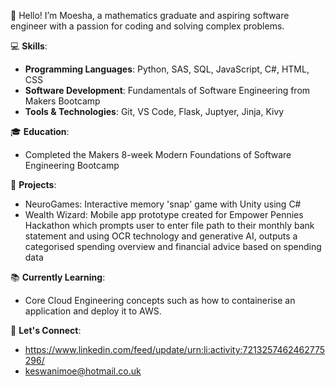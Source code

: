<!--
**keswanimoe/keswanimoe** is a ✨ _special_ ✨ repository because its `README.md` (this file) appears on your GitHub profile.

Here are some ideas to get you started:

- 🔭 I’m currently working on ...
- 🌱 I’m currently learning ...
- 👯 I’m looking to collaborate on ...
- 🤔 I’m looking for help with ...
- 💬 Ask me about ...
- 📫 How to reach me: ...
- 😄 Pronouns: ...
- ⚡ Fun fact: ...
-->

👋 Hello! I’m Moesha, a mathematics graduate and aspiring software engineer with a passion for coding and solving complex problems.

💻 **Skills**:
- **Programming Languages**: Python, SAS, SQL, JavaScript, C#, HTML, CSS
- **Software Development**: Fundamentals of Software Engineering from Makers Bootcamp
- **Tools & Technologies**: Git, VS Code, Flask, Juptyer, Jinja, Kivy

🎓 **Education**:
- Completed the Makers 8-week Modern Foundations of Software Engineering Bootcamp
  
🚀 **Projects**:
- NeuroGames: Interactive memory 'snap' game with Unity using C#
- Wealth Wizard: Mobile app prototype created for Empower Pennies Hackathon which prompts user to enter file path to their monthly bank statement and using OCR technology and generative AI, outputs a categorised spending overview and financial advice based on spending data

📚 **Currently Learning**:
- Core Cloud Engineering concepts such as how to containerise an application and deploy it to AWS.

💬 **Let's Connect**:
- https://www.linkedin.com/feed/update/urn:li:activity:7213257462462775296/
- keswanimoe@hotmail.co.uk

